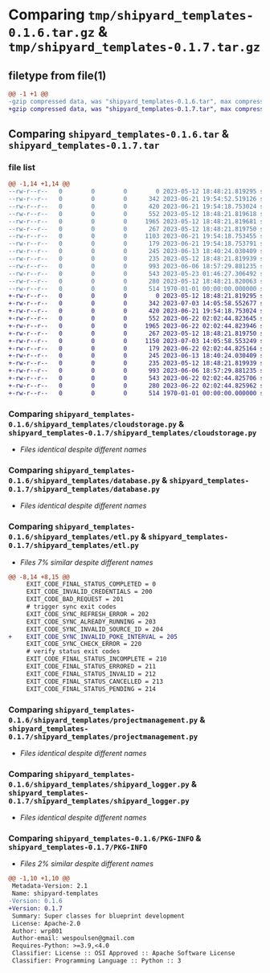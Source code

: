 # Comparing `tmp/shipyard_templates-0.1.6.tar.gz` & `tmp/shipyard_templates-0.1.7.tar.gz`

## filetype from file(1)

```diff
@@ -1 +1 @@
-gzip compressed data, was "shipyard_templates-0.1.6.tar", max compression
+gzip compressed data, was "shipyard_templates-0.1.7.tar", max compression
```

## Comparing `shipyard_templates-0.1.6.tar` & `shipyard_templates-0.1.7.tar`

### file list

```diff
@@ -1,14 +1,14 @@
--rw-r--r--   0        0        0        0 2023-05-12 18:48:21.819295 shipyard_templates-0.1.6/README.md
--rw-r--r--   0        0        0      342 2023-06-21 19:54:52.519126 shipyard_templates-0.1.6/pyproject.toml
--rw-r--r--   0        0        0      420 2023-06-21 19:54:18.753024 shipyard_templates-0.1.6/shipyard_templates/__init__.py
--rw-r--r--   0        0        0      552 2023-05-12 18:48:21.819618 shipyard_templates-0.1.6/shipyard_templates/cloudstorage.py
--rw-r--r--   0        0        0     1965 2023-05-12 18:48:21.819681 shipyard_templates-0.1.6/shipyard_templates/database.py
--rw-r--r--   0        0        0      267 2023-05-12 18:48:21.819750 shipyard_templates-0.1.6/shipyard_templates/datavisualization.py
--rw-r--r--   0        0        0     1103 2023-06-21 19:54:18.753455 shipyard_templates-0.1.6/shipyard_templates/etl.py
--rw-r--r--   0        0        0      179 2023-06-21 19:54:18.753791 shipyard_templates-0.1.6/shipyard_templates/exit_code_exception.py
--rw-r--r--   0        0        0      245 2023-06-13 18:40:24.030409 shipyard_templates-0.1.6/shipyard_templates/messaging.py
--rw-r--r--   0        0        0      235 2023-05-12 18:48:21.819939 shipyard_templates-0.1.6/shipyard_templates/notebooks.py
--rw-r--r--   0        0        0      993 2023-06-06 18:57:29.881235 shipyard_templates-0.1.6/shipyard_templates/projectmanagement.py
--rw-r--r--   0        0        0      543 2023-05-23 01:46:27.306492 shipyard_templates-0.1.6/shipyard_templates/shipyard_logger.py
--rw-r--r--   0        0        0      280 2023-05-12 18:48:21.820063 shipyard_templates-0.1.6/shipyard_templates/spreadsheets.py
--rw-r--r--   0        0        0      514 1970-01-01 00:00:00.000000 shipyard_templates-0.1.6/PKG-INFO
+-rw-r--r--   0        0        0        0 2023-05-12 18:48:21.819295 shipyard_templates-0.1.7/README.md
+-rw-r--r--   0        0        0      342 2023-07-03 14:05:58.552677 shipyard_templates-0.1.7/pyproject.toml
+-rw-r--r--   0        0        0      420 2023-06-21 19:54:18.753024 shipyard_templates-0.1.7/shipyard_templates/__init__.py
+-rw-r--r--   0        0        0      552 2023-06-22 02:02:44.823645 shipyard_templates-0.1.7/shipyard_templates/cloudstorage.py
+-rw-r--r--   0        0        0     1965 2023-06-22 02:02:44.823946 shipyard_templates-0.1.7/shipyard_templates/database.py
+-rw-r--r--   0        0        0      267 2023-05-12 18:48:21.819750 shipyard_templates-0.1.7/shipyard_templates/datavisualization.py
+-rw-r--r--   0        0        0     1150 2023-07-03 14:05:58.553249 shipyard_templates-0.1.7/shipyard_templates/etl.py
+-rw-r--r--   0        0        0      179 2023-06-22 02:02:44.825164 shipyard_templates-0.1.7/shipyard_templates/exit_code_exception.py
+-rw-r--r--   0        0        0      245 2023-06-13 18:40:24.030409 shipyard_templates-0.1.7/shipyard_templates/messaging.py
+-rw-r--r--   0        0        0      235 2023-05-12 18:48:21.819939 shipyard_templates-0.1.7/shipyard_templates/notebooks.py
+-rw-r--r--   0        0        0      993 2023-06-06 18:57:29.881235 shipyard_templates-0.1.7/shipyard_templates/projectmanagement.py
+-rw-r--r--   0        0        0      543 2023-06-22 02:02:44.825706 shipyard_templates-0.1.7/shipyard_templates/shipyard_logger.py
+-rw-r--r--   0        0        0      280 2023-06-22 02:02:44.825962 shipyard_templates-0.1.7/shipyard_templates/spreadsheets.py
+-rw-r--r--   0        0        0      514 1970-01-01 00:00:00.000000 shipyard_templates-0.1.7/PKG-INFO
```

### Comparing `shipyard_templates-0.1.6/shipyard_templates/cloudstorage.py` & `shipyard_templates-0.1.7/shipyard_templates/cloudstorage.py`

 * *Files identical despite different names*

### Comparing `shipyard_templates-0.1.6/shipyard_templates/database.py` & `shipyard_templates-0.1.7/shipyard_templates/database.py`

 * *Files identical despite different names*

### Comparing `shipyard_templates-0.1.6/shipyard_templates/etl.py` & `shipyard_templates-0.1.7/shipyard_templates/etl.py`

 * *Files 7% similar despite different names*

```diff
@@ -8,14 +8,15 @@
     EXIT_CODE_FINAL_STATUS_COMPLETED = 0
     EXIT_CODE_INVALID_CREDENTIALS = 200
     EXIT_CODE_BAD_REQUEST = 201
     # trigger sync exit codes
     EXIT_CODE_SYNC_REFRESH_ERROR = 202
     EXIT_CODE_SYNC_ALREADY_RUNNING = 203
     EXIT_CODE_SYNC_INVALID_SOURCE_ID = 204
+    EXIT_CODE_SYNC_INVALID_POKE_INTERVAL = 205
     EXIT_CODE_SYNC_CHECK_ERROR = 220
     # verify status exit codes
     EXIT_CODE_FINAL_STATUS_INCOMPLETE = 210
     EXIT_CODE_FINAL_STATUS_ERRORED = 211
     EXIT_CODE_FINAL_STATUS_INVALID = 212
     EXIT_CODE_FINAL_STATUS_CANCELLED = 213
     EXIT_CODE_FINAL_STATUS_PENDING = 214
```

### Comparing `shipyard_templates-0.1.6/shipyard_templates/projectmanagement.py` & `shipyard_templates-0.1.7/shipyard_templates/projectmanagement.py`

 * *Files identical despite different names*

### Comparing `shipyard_templates-0.1.6/shipyard_templates/shipyard_logger.py` & `shipyard_templates-0.1.7/shipyard_templates/shipyard_logger.py`

 * *Files identical despite different names*

### Comparing `shipyard_templates-0.1.6/PKG-INFO` & `shipyard_templates-0.1.7/PKG-INFO`

 * *Files 2% similar despite different names*

```diff
@@ -1,10 +1,10 @@
 Metadata-Version: 2.1
 Name: shipyard-templates
-Version: 0.1.6
+Version: 0.1.7
 Summary: Super classes for blueprint development
 License: Apache-2.0
 Author: wrp801
 Author-email: wespoulsen@gmail.com
 Requires-Python: >=3.9,<4.0
 Classifier: License :: OSI Approved :: Apache Software License
 Classifier: Programming Language :: Python :: 3
```

